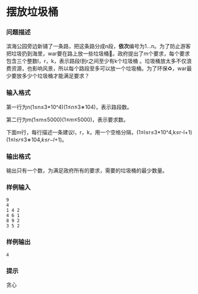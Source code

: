 # 摆放垃圾桶



### 问题描述

滨海公园旁边新铺了一条路，把这条路分成n段，**依次**编号为1…n。为了防止游客把垃圾扔到海里，war要在路上放一些垃圾桶🚮。政府提出了m个要求，每个要求包含三个整数l，r，k，表示路段l到r之间至少有k个垃圾桶 。垃圾桶放太多不仅浪费资源，也影响风景，所以每个路段至多可以放一个垃圾桶。为了环保♻️，war最少要放多少个垃圾桶才能满足要求？



### 输入格式

第一行为n(1≤n≤3*10^4)(1≤*n*≤3∗104)，表示路段数。

第二行为m(1≤m≤5000)(1≤*m*≤5000)，表示要求数。

下面m行，每行描述一条建议l，r，k，用一个空格分隔，(1≤l≤r≤3*10^4,k≤r-l+1)(1≤*l*≤*r*≤3∗104,*k*≤*r*−*l*+1)。



### 输出格式

输出只有一个数，为满足政府所有的要求，需要的垃圾桶的最少数量。



### 样例输入

```
9
4 
1 4 2 
4 6 1 
8 9 2 
3 5 2 

```



### 样例输出

```
4
```





### 提示

贪心